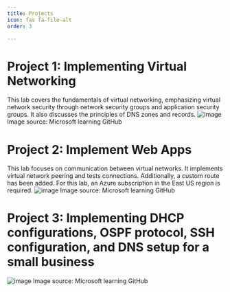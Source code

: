 ```yaml
---
title: Projects
icon: fas fa-file-alt
order: 3

--- 
```


# Project 1: Implementing Virtual Networking

This lab covers the fundamentals of virtual networking, emphasizing virtual network security through network security groups and application security groups. It also discusses the principles of DNS zones and records.
![image](https://github.com/user-attachments/assets/ae930cc8-3696-4836-8835-7bf6cd32f053)
Image source: Microsoft learning GitHub



# Project 2: Implement Web Apps

This lab focuses on communication between virtual networks. It implements virtual network peering and tests connections. Additionally, a custom route has been added. For this lab, an Azure subscription in the East US region is required.
![image](https://github.com/user-attachments/assets/c6a6d7bf-84c5-4ad4-9b07-6f428e432d9b)
Image source: Microsoft learning GitHub


# Project 3: Implementing DHCP configurations, OSPF protocol, SSH configuration, and DNS setup for a small business
![image](https://github.com/user-attachments/assets/b1ea1da0-8caa-4554-8be5-2609c75c7a89)
Image source: Microsoft learning GitHub




